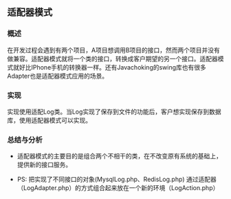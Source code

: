 ## 适配器模式

### 概述
在开发过程会遇到有两个项目，A项目想调用B项目的接口，然而两个项目并没有做兼容。适配器模式就将一个类的接口，转换成客户期望的另一个接口。适配器模式就好比IPhone手机的转换器一样。还有Javachoking的swing库也有很多Adapter也是适配器模式应用的场景。

### 实现
实现使用适配Log类。当Log实现了保存到文件的功能后，客户想实现保存到数据库，使用适配器模式可以实现。

### 总结与分析
- 适配器模式的主要目的是组合两个不相干的类，在不改变原有系统的基础上，提供新的接口服务。

- PS: 把实现了不同接口的对象(MysqlLog.php、RedisLog.php) 通过适配器（LogAdapter.php）的方式组合起来放在一个新的环境（LogAction.php）
